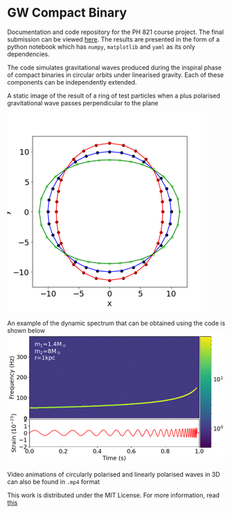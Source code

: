 # GW Compact Binary

Documentation and code repository for the PH 821 course project. The final submission can be viewed [here](gwsignal.ipynb). The results are presented in the form of a python notebook which has `numpy`, `matplotlib` and `yaml` as its only dependencies. 

The code simulates gravitational waves produced during the inspiral phase of compact binaries in circular orbits under linearised gravity. Each of these components can be independently extended. 

A static image of the result of a ring of test particles when a plus polarised gravitational wave passes perpendicular to the plane

![img](ringparticles.png)

An example of the dynamic spectrum that can be obtained using the code is shown below
![img](dynamicspectrum.png)

Video animations of circularly polarised and linearly polarised waves in 3D can also be found in `.mp4` format

This work is distributed under the MIT License. For more information, read [this](LICENSE)
